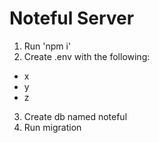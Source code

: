# Noteful Server

1. Run 'npm i'
2. Create .env with the following:
  - x
  - y
  - z
3. Create db named noteful
4. Run migration